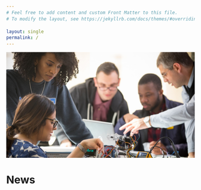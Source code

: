 ```yaml
---
# Feel free to add content and custom Front Matter to this file.
# To modify the layout, see https://jekyllrb.com/docs/themes/#overriding-theme-defaults

layout: single
permalink: /
---
```


![](/assets/images/header.jpg)
<!--[contact](/contact)-->
<!--[Cadence](/cadence)-->

# News

